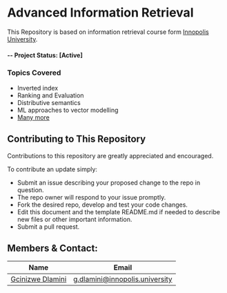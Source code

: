 # Advanced Information Retrieval
This Repository is based on information retrieval course form [Innopolis University](https://university.innopolis.ru/en/).

#### -- Project Status: [Active]

### Topics Covered
* Inverted index
* Ranking and Evaluation
* Distributive semantics
* ML approaches to vector modelling
* [Many more](Syllabus.pdf)


## Contributing to This Repository
Contributions to this repository are greatly appreciated and encouraged.

To contribute an update simply:
* Submit an issue describing your proposed change to the repo in question.
* The repo owner will respond to your issue promptly.
* Fork the desired repo, develop and test your code changes.
* Edit this document and the template README.md if needed to describe new files or other important information.
* Submit a pull request.

## Members & Contact:

|<center>Name</center>     |  <center>Email</center>          |
|---------|-----------------|
|[Gcinizwe Dlamini](https://github.com/Gci04)| g.dlamini@innopolis.university       |
